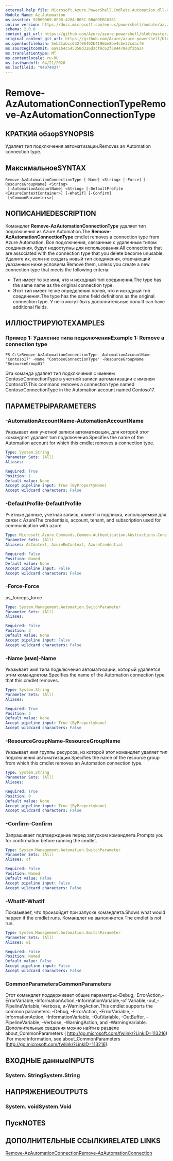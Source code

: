 ```yaml
---
external help file: Microsoft.Azure.PowerShell.Cmdlets.Automation.dll-Help.xml
Module Name: Az.Automation
ms.assetid: 92B69069-0F98-428A-B05C-BBA09EBC0381
online version: https://docs.microsoft.com/en-us/powershell/module/az.automation/remove-azautomationconnectiontype
schema: 2.0.0
content_git_url: https://github.com/Azure/azure-powershell/blob/master/src/Automation/Automation/help/Remove-AzAutomationConnectionType.md
original_content_git_url: https://github.com/Azure/azure-powershell/blob/master/src/Automation/Automation/help/Remove-AzAutomationConnectionType.md
ms.openlocfilehash: 5eb31abcc632f06402b4196be8be4c5e32cdacf0
ms.sourcegitcommit: 6a91b4c545350d316d3cf8c62f384478e3f3ba24
ms.translationtype: MT
ms.contentlocale: ru-RU
ms.lasthandoff: 04/21/2020
ms.locfileid: "94074937"
---
```

# <span data-ttu-id="333f2-101">Remove-AzAutomationConnectionType</span><span class="sxs-lookup"><span data-stu-id="333f2-101">Remove-AzAutomationConnectionType</span></span>

## <span data-ttu-id="333f2-102">КРАТКИй обзор</span><span class="sxs-lookup"><span data-stu-id="333f2-102">SYNOPSIS</span></span>
<span data-ttu-id="333f2-103">Удаляет тип подключения автоматизации.</span><span class="sxs-lookup"><span data-stu-id="333f2-103">Removes an Automation connection type.</span></span>

## <span data-ttu-id="333f2-104">Максимальное</span><span class="sxs-lookup"><span data-stu-id="333f2-104">SYNTAX</span></span>

```
Remove-AzAutomationConnectionType [-Name] <String> [-Force] [-ResourceGroupName] <String>
 [-AutomationAccountName] <String> [-DefaultProfile <IAzureContextContainer>] [-WhatIf] [-Confirm]
 [<CommonParameters>]
```

## <span data-ttu-id="333f2-105">NОПИСАНИЕ</span><span class="sxs-lookup"><span data-stu-id="333f2-105">DESCRIPTION</span></span>
<span data-ttu-id="333f2-106">Командлет **Remove-AzAutomationConnectionType** удаляет тип подключения из Azure Automation.</span><span class="sxs-lookup"><span data-stu-id="333f2-106">The **Remove-AzAutomationConnectionType** cmdlet removes a connection type from Azure Automation.</span></span>
<span data-ttu-id="333f2-107">Все подключения, связанные с удаленным типом соединения, будут недоступны для использования.</span><span class="sxs-lookup"><span data-stu-id="333f2-107">All connections that are associated with the connection type that you delete become unusable.</span></span>
<span data-ttu-id="333f2-108">Удалите их, если не создать новый тип соединения, отвечающий указанным ниже условиям.</span><span class="sxs-lookup"><span data-stu-id="333f2-108">Remove them, unless you create a new connection type that meets the following criteria:</span></span> 
- <span data-ttu-id="333f2-109">Тип имеет то же имя, что и исходный тип соединения.</span><span class="sxs-lookup"><span data-stu-id="333f2-109">The type has the same name as the original connection type.</span></span> 
- <span data-ttu-id="333f2-110">Этот тип имеет те же определения полей, что и исходный тип соединения.</span><span class="sxs-lookup"><span data-stu-id="333f2-110">The type has the same field definitions as the original connection type.</span></span>
<span data-ttu-id="333f2-111">У него могут быть дополнительные поля.</span><span class="sxs-lookup"><span data-stu-id="333f2-111">It can have additional fields.</span></span>

## <span data-ttu-id="333f2-112">ИЛЛЮСТРИРУЮТ</span><span class="sxs-lookup"><span data-stu-id="333f2-112">EXAMPLES</span></span>

### <span data-ttu-id="333f2-113">Пример 1: Удаление типа подключения</span><span class="sxs-lookup"><span data-stu-id="333f2-113">Example 1: Remove a connection type</span></span>
```
PS C:\>Remove-AzAutomationConnectionType -AutomationAccountName "Contoso17" -Name "ContosoConnectionType" -ResourceGroupName "ResourceGroup01"
```

<span data-ttu-id="333f2-114">Эта команда удаляет тип подключения с именем ContosoConnectionType в учетной записи автоматизации с именем Contoso17.</span><span class="sxs-lookup"><span data-stu-id="333f2-114">This command removes a connection type named ContosoConnectionType in the Automation account named Contoso17.</span></span>

## <span data-ttu-id="333f2-115">ПАРАМЕТРЫ</span><span class="sxs-lookup"><span data-stu-id="333f2-115">PARAMETERS</span></span>

### <span data-ttu-id="333f2-116">-AutomationAccountName</span><span class="sxs-lookup"><span data-stu-id="333f2-116">-AutomationAccountName</span></span>
<span data-ttu-id="333f2-117">Указывает имя учетной записи автоматизации, для которой этот командлет удаляет тип подключения.</span><span class="sxs-lookup"><span data-stu-id="333f2-117">Specifies the name of the Automation account for which this cmdlet removes a connection type.</span></span>

```yaml
Type: System.String
Parameter Sets: (All)
Aliases:

Required: True
Position: 1
Default value: None
Accept pipeline input: True (ByPropertyName)
Accept wildcard characters: False
```

### <span data-ttu-id="333f2-118">-DefaultProfile</span><span class="sxs-lookup"><span data-stu-id="333f2-118">-DefaultProfile</span></span>
<span data-ttu-id="333f2-119">Учетные данные, учетная запись, клиент и подписка, используемые для связи с Azure</span><span class="sxs-lookup"><span data-stu-id="333f2-119">The credentials, account, tenant, and subscription used for communication with azure</span></span>

```yaml
Type: Microsoft.Azure.Commands.Common.Authentication.Abstractions.Core.IAzureContextContainer
Parameter Sets: (All)
Aliases: AzContext, AzureRmContext, AzureCredential

Required: False
Position: Named
Default value: None
Accept pipeline input: False
Accept wildcard characters: False
```

### <span data-ttu-id="333f2-120">-Force</span><span class="sxs-lookup"><span data-stu-id="333f2-120">-Force</span></span>
<span data-ttu-id="333f2-121">ps_force</span><span class="sxs-lookup"><span data-stu-id="333f2-121">ps_force</span></span>

```yaml
Type: System.Management.Automation.SwitchParameter
Parameter Sets: (All)
Aliases:

Required: False
Position: 3
Default value: None
Accept pipeline input: False
Accept wildcard characters: False
```

### <span data-ttu-id="333f2-122">-Name (имя)</span><span class="sxs-lookup"><span data-stu-id="333f2-122">-Name</span></span>
<span data-ttu-id="333f2-123">Указывает имя типа подключения автоматизации, который удаляется этим командлетом.</span><span class="sxs-lookup"><span data-stu-id="333f2-123">Specifies the name of the Automation connection type that this cmdlet removes.</span></span>

```yaml
Type: System.String
Parameter Sets: (All)
Aliases:

Required: True
Position: 2
Default value: None
Accept pipeline input: True (ByPropertyName)
Accept wildcard characters: False
```

### <span data-ttu-id="333f2-124">-ResourceGroupName</span><span class="sxs-lookup"><span data-stu-id="333f2-124">-ResourceGroupName</span></span>
<span data-ttu-id="333f2-125">Указывает имя группы ресурсов, из которой этот командлет удаляет тип подключения автоматизации.</span><span class="sxs-lookup"><span data-stu-id="333f2-125">Specifies the name of the resource group from which this cmdlet removes an Automation connection type.</span></span>

```yaml
Type: System.String
Parameter Sets: (All)
Aliases:

Required: True
Position: 0
Default value: None
Accept pipeline input: True (ByPropertyName)
Accept wildcard characters: False
```

### <span data-ttu-id="333f2-126">-Confirm</span><span class="sxs-lookup"><span data-stu-id="333f2-126">-Confirm</span></span>
<span data-ttu-id="333f2-127">Запрашивает подтверждение перед запуском командлета.</span><span class="sxs-lookup"><span data-stu-id="333f2-127">Prompts you for confirmation before running the cmdlet.</span></span>

```yaml
Type: System.Management.Automation.SwitchParameter
Parameter Sets: (All)
Aliases: cf

Required: False
Position: Named
Default value: False
Accept pipeline input: False
Accept wildcard characters: False
```

### <span data-ttu-id="333f2-128">-WhatIf</span><span class="sxs-lookup"><span data-stu-id="333f2-128">-WhatIf</span></span>
<span data-ttu-id="333f2-129">Показывает, что произойдет при запуске командлета.</span><span class="sxs-lookup"><span data-stu-id="333f2-129">Shows what would happen if the cmdlet runs.</span></span>
<span data-ttu-id="333f2-130">Командлет не выполняется.</span><span class="sxs-lookup"><span data-stu-id="333f2-130">The cmdlet is not run.</span></span>

```yaml
Type: System.Management.Automation.SwitchParameter
Parameter Sets: (All)
Aliases: wi

Required: False
Position: Named
Default value: False
Accept pipeline input: False
Accept wildcard characters: False
```

### <span data-ttu-id="333f2-131">CommonParameters</span><span class="sxs-lookup"><span data-stu-id="333f2-131">CommonParameters</span></span>
<span data-ttu-id="333f2-132">Этот командлет поддерживает общие параметры:-Debug,-ErrorAction,-ErrorVariable,-InformationAction,-InformationVariable,-of Variable,-out,-PipelineVariable,-Verbose, и-WarningAction.</span><span class="sxs-lookup"><span data-stu-id="333f2-132">This cmdlet supports the common parameters: -Debug, -ErrorAction, -ErrorVariable, -InformationAction, -InformationVariable, -OutVariable, -OutBuffer, -PipelineVariable, -Verbose, -WarningAction, and -WarningVariable.</span></span> <span data-ttu-id="333f2-133">Дополнительные сведения можно найти в разделе about_CommonParameters ( http://go.microsoft.com/fwlink/?LinkID=113216) .</span><span class="sxs-lookup"><span data-stu-id="333f2-133">For more information, see about_CommonParameters (http://go.microsoft.com/fwlink/?LinkID=113216).</span></span>

## <span data-ttu-id="333f2-134">ВХОДНЫЕ данные</span><span class="sxs-lookup"><span data-stu-id="333f2-134">INPUTS</span></span>

### <span data-ttu-id="333f2-135">System. String</span><span class="sxs-lookup"><span data-stu-id="333f2-135">System.String</span></span>

## <span data-ttu-id="333f2-136">НАПРЯЖЕНИЕ</span><span class="sxs-lookup"><span data-stu-id="333f2-136">OUTPUTS</span></span>

### <span data-ttu-id="333f2-137">System. void</span><span class="sxs-lookup"><span data-stu-id="333f2-137">System.Void</span></span>

## <span data-ttu-id="333f2-138">Пуск</span><span class="sxs-lookup"><span data-stu-id="333f2-138">NOTES</span></span>

## <span data-ttu-id="333f2-139">ДОПОЛНИТЕЛЬНЫЕ ССЫЛКИ</span><span class="sxs-lookup"><span data-stu-id="333f2-139">RELATED LINKS</span></span>

[<span data-ttu-id="333f2-140">Remove-AzAutomationConnection</span><span class="sxs-lookup"><span data-stu-id="333f2-140">Remove-AzAutomationConnection</span></span>](./Remove-AzAutomationConnection.md)


